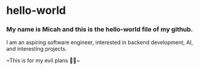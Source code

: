 # hello-world
### My name is Micah and this is the hello-world file of my github.
I am an aspiring software engineer, interested in backend development, AI, and interesting projects.


~This is for my evil plans 🦹‍♂️~

